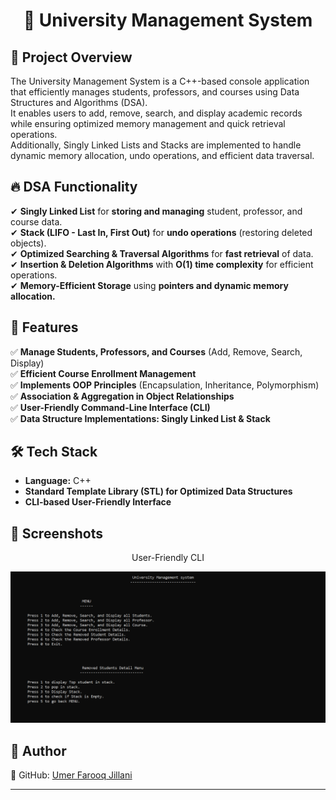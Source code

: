 ### <h1 align="center">📌 University Management System</h1>

## 📖 Project Overview  
The University Management System is a C++-based console application that efficiently manages students, professors, and courses using Data Structures and Algorithms (DSA).  
It enables users to add, remove, search, and display academic records while ensuring optimized memory management and quick retrieval operations.  
Additionally, Singly Linked Lists and Stacks are implemented to handle dynamic memory allocation, undo operations, and efficient data traversal.

## 🔥 DSA Functionality  
✔ **Singly Linked List** for **storing and managing** student, professor, and course data.  
✔ **Stack (LIFO - Last In, First Out)** for **undo operations** (restoring deleted objects).  
✔ **Optimized Searching & Traversal Algorithms** for **fast retrieval** of data.  
✔ **Insertion & Deletion Algorithms** with **O(1) time complexity** for efficient operations.  
✔ **Memory-Efficient Storage** using **pointers and dynamic memory allocation.**  

## 🚀 Features  
✅ **Manage Students, Professors, and Courses** (Add, Remove, Search, Display)  
✅ **Efficient Course Enrollment Management**  
✅ **Implements OOP Principles** (Encapsulation, Inheritance, Polymorphism)  
✅ **Association & Aggregation in Object Relationships**  
✅ **User-Friendly Command-Line Interface (CLI)**  
✅ **Data Structure Implementations: Singly Linked List & Stack**  

## 🛠️ Tech Stack  
- **Language:** C++  
- **Standard Template Library (STL) for Optimized Data Structures**  
- **CLI-based User-Friendly Interface**  


## 📸 Screenshots  
<p align="center">User-Friendly CLI</p> 
  <img src="assets/images/CLI.png" alt="CLI Screenshot">  

## 📌 Author
🔗 GitHub: [Umer Farooq Jillani](https://github.com/UmerFarooqJillani)  

---
